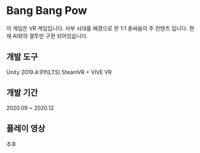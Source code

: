 # Bang Bang Pow
이 게임은 VR 게임입니다.
서부 시대를 배경으로 한 1:1 총싸움이 주 컨텐츠 입니다.
현재 AI와의 결투만 구현 되어있습니다.

## 개발 도구
Unity 2019.4.91f(LTS)
SteamVR + VIVE VR

## 개발 기간
2020.09 ~ 2020.12

## 플레이 영상
추후 
